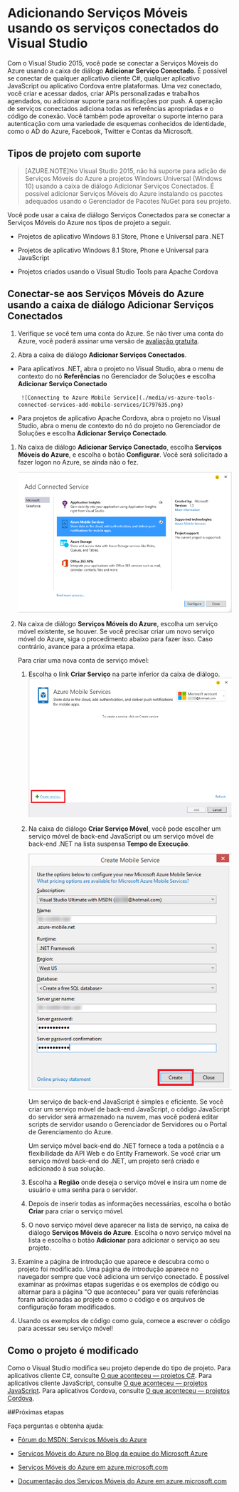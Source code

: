 <properties 
   pageTitle="Adicionando Serviços Móveis usando serviços conectados no Visual Studio | Microsoft Azure"
   description="Adicionar Serviços Móveis usando a caixa de diálogo Adicionar Serviços Conectados do Visual Studio"
   services="visual-studio-online"
   documentationCenter="na"
   authors="TomArcher"
   manager="douge"
   editor="" />
<tags 
   ms.service="visual-studio-online"
   ms.devlang="na"
   ms.topic="article"
   ms.tgt_pltfrm="na"
   ms.workload="mobile"
   ms.date="12/16/2015"
   ms.author="tarcher" />

# Adicionando Serviços Móveis usando os serviços conectados do Visual Studio

Com o Visual Studio 2015, você pode se conectar a Serviços Móveis do Azure usando a caixa de diálogo **Adicionar Serviço Conectado**. É possível se conectar de qualquer aplicativo cliente C#, qualquer aplicativo JavaScript ou aplicativo Cordova entre plataformas. Uma vez conectado, você criar e acessar dados, criar APIs personalizadas e trabalhos agendados, ou adicionar suporte para notificações por push. A operação de serviços conectados adiciona todas as referências apropriadas e o código de conexão. Você também pode aproveitar o suporte interno para autenticação com uma variedade de esquemas conhecidos de identidade, como o AD do Azure, Facebook, Twitter e Contas da Microsoft.

## Tipos de projeto com suporte

>[AZURE.NOTE]No Visual Studio 2015, não há suporte para adição de Serviços Móveis do Azure a projetos Windows Universal (Windows 10) usando a caixa de diálogo Adicionar Serviços Conectados. É possível adicionar Serviços Móveis do Azure instalando os pacotes adequados usando o Gerenciador de Pacotes NuGet para seu projeto.

Você pode usar a caixa de diálogo Serviços Conectados para se conectar a Serviços Móveis do Azure nos tipos de projeto a seguir.

- Projetos de aplicativo Windows 8.1 Store, Phone e Universal para .NET

- Projetos de aplicativo Windows 8.1 Store, Phone e Universal para JavaScript

- Projetos criados usando o Visual Studio Tools para Apache Cordova


## Conectar-se aos Serviços Móveis do Azure usando a caixa de diálogo Adicionar Serviços Conectados

1. Verifique se você tem uma conta do Azure. Se não tiver uma conta do Azure, você poderá assinar uma versão de [avaliação gratuita](http://go.microsoft.com/fwlink/?LinkId=518146).

1. Abra a caixa de diálogo **Adicionar Serviços Conectados**.
 - Para aplicativos .NET, abra o projeto no Visual Studio, abra o menu de contexto do nó **Referências** no Gerenciador de Soluções e escolha **Adicionar Serviço Conectado**
 
        ![Connecting to Azure Mobile Service](./media/vs-azure-tools-connected-services-add-mobile-services/IC797635.png)

 - Para projetos de aplicativo Apache Cordova, abra o projeto no Visual Studio, abra o menu de contexto do nó do projeto no Gerenciador de Soluções e escolha **Adicionar Serviço Conectado**.

1. Na caixa de diálogo **Adicionar Serviço Conectado**, escolha **Serviços Móveis do Azure**, e escolha o botão **Configurar**. Você será solicitado a fazer logon no Azure, se ainda não o fez.

    ![Adicionando um Serviço Móvel do Azure](./media/vs-azure-tools-connected-services-add-mobile-services/IC797636.png)

1. Na caixa de diálogo **Serviços Móveis do Azure**, escolha um serviço móvel existente, se houver. Se você precisar criar um novo serviço móvel do Azure, siga o procedimento abaixo para fazer isso. Caso contrário, avance para a próxima etapa.

    Para criar uma nova conta de serviço móvel:
    1. Escolha o link **Criar Serviço** na parte inferior da caixa de diálogo.
        ![Adicionar novo serviço conectado móvel](./media/vs-azure-tools-connected-services-add-mobile-services/IC797637.png)




    2. Na caixa de diálogo **Criar Serviço Móvel**, você pode escolher um serviço móvel de back-end JavaScript ou um serviço móvel de back-end .NET na lista suspensa **Tempo de Execução**. 
  
        ![Criando um serviço móvel](./media/vs-azure-tools-connected-services-add-mobile-services/IC797638.png)

        Um serviço de back-end JavaScript é simples e eficiente. Se você criar um serviço móvel de back-end JavaScript, o código JavaScript do servidor será armazenado na nuvem, mas você poderá editar scripts de servidor usando o Gerenciador de Servidores ou o Portal de Gerenciamento do Azure.

        Um serviço móvel back-end do .NET fornece a toda a potência e a flexibilidade da API Web e do Entity Framework. Se você criar um serviço móvel back-end do .NET, um projeto será criado e adicionado à sua solução.

    1. Escolha a **Região** onde deseja o serviço móvel e insira um nome de usuário e uma senha para o servidor.
 
    1. Depois de inserir todas as informações necessárias, escolha o botão **Criar** para criar o serviço móvel.
    2. O novo serviço móvel deve aparecer na lista de serviço, na caixa de diálogo **Serviços Móveis do Azure**. Escolha o novo serviço móvel na lista e escolha o botão **Adicionar** para adicionar o serviço ao seu projeto.
    

1. Examine a página de introdução que aparece e descubra como o projeto foi modificado. Uma página de introdução aparece no navegador sempre que você adiciona um serviço conectado. É possível examinar as próximas etapas sugeridas e os exemplos de código ou alternar para a página "O que aconteceu" para ver quais referências foram adicionadas ao projeto e como o código e os arquivos de configuração foram modificados.

1. Usando os exemplos de código como guia, comece a escrever o código para acessar seu serviço móvel!

## Como o projeto é modificado

Como o Visual Studio modifica seu projeto depende do tipo de projeto. Para aplicativos cliente C#, consulte [O que aconteceu — projetos C#](http://go.microsoft.com/fwlink/p/?LinkId=513119). Para aplicativos cliente JavaScript, consulte [O que aconteceu — projetos JavaScript](http://go.microsoft.com/fwlink/p/?LinkId=513120). Para aplicativos Cordova, consulte [O que aconteceu — projetos Cordova](http://go.microsoft.com/fwlink/p/?LinkId=513116).


##Próximas etapas

Faça perguntas e obtenha ajuda:

 - [Fórum do MSDN: Serviços Móveis do Azure](https://social.msdn.microsoft.com/forums/azure/home?forum=azuremobile)

 - [Serviços Móveis do Azure no Blog da equipe do Microsoft Azure](http://azure.microsoft.com/blog/topics/mobile/)

 - [Serviços Móveis do Azure em azure.microsoft.com](http://azure.microsoft.com/services/mobile-services/)

 - [Documentação dos Serviços Móveis do Azure em azure.microsoft.com](http://azure.microsoft.com/documentation/services/mobile-services/)

<!---HONumber=AcomDC_1223_2015-->